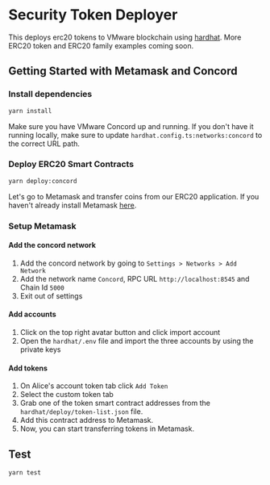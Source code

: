 # Security Token Deployer

This deploys erc20 tokens to VMware blockchain using [hardhat](https://hardhat.org/). More ERC20 token and ERC20 family examples coming soon.


## Getting Started with Metamask and Concord

### Install dependencies
```bash
yarn install
```

Make sure you have VMware Concord up and running.  If you don't have it running locally, make sure to update `hardhat.config.ts:networks:concord` to the correct URL path.

### Deploy ERC20 Smart Contracts
```bash
yarn deploy:concord
```

Let's go to Metamask and transfer coins from our ERC20 application. If you haven't already install Metamask [here](https://metamask.io/).
### Setup Metamask
#### Add the concord network
1. Add the concord network by going to `Settings > Networks > Add Network`
1. Add the network name `Concord`, RPC URL `http://localhost:8545` and Chain Id `5000`
1. Exit out of settings
#### Add accounts
1. Click on the top right avatar button and click import account
1. Open the `hardhat/.env` file and import the three accounts by using the private keys

#### Add tokens
1. On Alice's account token tab click `Add Token`
1. Select the custom token tab
1. Grab one of the token smart contract addresses from the `hardhat/deploy/token-list.json` file.
1. Add this contract address to Metamask.
1. Now, you can start transferring tokens in Metamask.


## Test

```bash
yarn test
```
